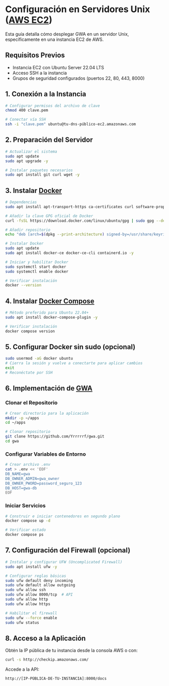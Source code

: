 # Configuración en Servidores Unix ([AWS EC2](https://aws.amazon.com/ec2/))

Esta guía detalla cómo desplegar GWA en un servidor Unix, específicamente en una instancia EC2 de AWS.

## Requisitos Previos

- Instancia EC2 con Ubuntu Server 22.04 LTS
- Acceso SSH a la instancia
- Grupos de seguridad configurados (puertos 22, 80, 443, 8000)

## 1. Conexión a la Instancia

```sh
# Configurar permisos del archivo de clave
chmod 400 clave.pem

# Conectar vía SSH
ssh -i "clave.pem" ubuntu@tu-dns-público-ec2.amazonaws.com
```


## 2. Preparación del Servidor

```sh
# Actualizar el sistema
sudo apt update
sudo apt upgrade -y

# Instalar paquetes necesarios
sudo apt install git curl wget -y
```

## 3. Instalar [Docker](https://docs.docker.com/engine/install/ubuntu/)

```sh
# Dependencias
sudo apt install apt-transport-https ca-certificates curl software-properties-common -y

# Añadir la clave GPG oficial de Docker
curl -fsSL https://download.docker.com/linux/ubuntu/gpg | sudo gpg --dearmor -o /usr/share/keyrings/docker-archive-keyring.gpg

# Añadir repositorio
echo "deb [arch=$(dpkg --print-architecture) signed-by=/usr/share/keyrings/docker-archive-keyring.gpg] https://download.docker.com/linux/ubuntu $(lsb_release -cs) stable" | sudo tee /etc/apt/sources.list.d/docker.list > /dev/null

# Instalar Docker
sudo apt update
sudo apt install docker-ce docker-ce-cli containerd.io -y

# Iniciar y habilitar Docker
sudo systemctl start docker
sudo systemctl enable docker

# Verificar instalación
docker --version
```

## 4. Instalar [Docker Compose](https://docs.docker.com/compose/install/linux/)

```sh
# Método preferido para Ubuntu 22.04+
sudo apt install docker-compose-plugin -y

# Verificar instalación
docker compose version
```

## 5. Configurar Docker sin sudo (opcional)

```sh
sudo usermod -aG docker ubuntu
# Cierra la sesión y vuelve a conectarte para aplicar cambios
exit
# Reconéctate por SSH
```

## 6. Implementación de [GWA](https://github.com/Yrrrrrf/gwa)

### Clonar el Repositorio

```sh
# Crear directorio para la aplicación
mkdir -p ~/apps
cd ~/apps

# Clonar repositorio
git clone https://github.com/Yrrrrrf/gwa.git
cd gwa
```

### Configurar Variables de Entorno

```sh
# Crear archivo .env
cat > .env << 'EOF'
DB_NAME=gwa
DB_OWNER_ADMIN=gwa_owner
DB_OWNER_PWORD=password_seguro_123
DB_HOST=gwa-db
EOF
```

### Iniciar Servicios

```sh
# Construir e iniciar contenedores en segundo plano
docker compose up -d

# Verificar estado
docker compose ps
```

## 7. Configuración del Firewall (opcional)

```sh
# Instalar y configurar UFW (Uncomplicated Firewall)
sudo apt install ufw -y

# Configurar reglas básicas
sudo ufw default deny incoming
sudo ufw default allow outgoing
sudo ufw allow ssh
sudo ufw allow 8000/tcp  # API
sudo ufw allow http
sudo ufw allow https

# Habilitar el firewall
sudo ufw --force enable
sudo ufw status
```

## 8. Acceso a la Aplicación

Obtén la IP pública de tu instancia desde la consola AWS o con:
```sh
curl -s http://checkip.amazonaws.com/
```

Accede a la API:
```
http://[IP-PÚBLICA-DE-TU-INSTANCIA]:8000/docs
```
